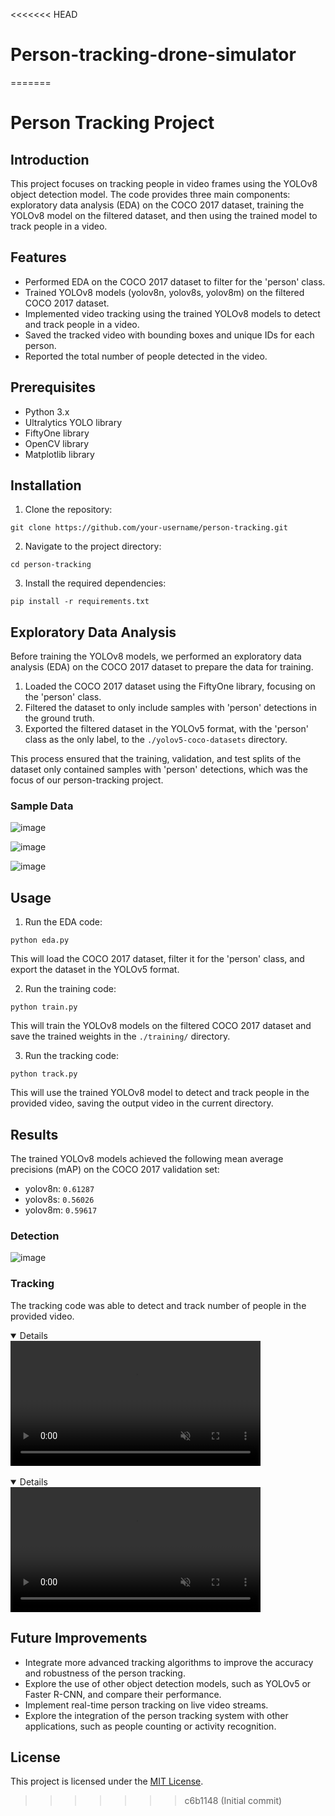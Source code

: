 <<<<<<< HEAD
# Person-tracking-drone-simulator
=======
# Person Tracking Project

## Introduction
This project focuses on tracking people in video frames using the YOLOv8 object detection model. The code provides three main components: exploratory data analysis (EDA) on the COCO 2017 dataset, training the YOLOv8 model on the filtered dataset, and then using the trained model to track people in a video.

## Features
- Performed EDA on the COCO 2017 dataset to filter for the 'person' class.
- Trained YOLOv8 models (yolov8n, yolov8s, yolov8m) on the filtered COCO 2017 dataset.
- Implemented video tracking using the trained YOLOv8 models to detect and track people in a video.
- Saved the tracked video with bounding boxes and unique IDs for each person.
- Reported the total number of people detected in the video.

## Prerequisites
- Python 3.x
- Ultralytics YOLO library
- FiftyOne library
- OpenCV library
- Matplotlib library

## Installation
1. Clone the repository:
```
git clone https://github.com/your-username/person-tracking.git
```
2. Navigate to the project directory:
```
cd person-tracking
```
3. Install the required dependencies:
```
pip install -r requirements.txt
```

## Exploratory Data Analysis
Before training the YOLOv8 models, we performed an exploratory data analysis (EDA) on the COCO 2017 dataset to prepare the data for training.

1. Loaded the COCO 2017 dataset using the FiftyOne library, focusing on the 'person' class.
2. Filtered the dataset to only include samples with 'person' detections in the ground truth.
3. Exported the filtered dataset in the YOLOv5 format, with the 'person' class as the only label, to the `./yolov5-coco-datasets` directory.

This process ensured that the training, validation, and test splits of the dataset only contained samples with 'person' detections, which was the focus of our person-tracking project.

### Sample Data

![image](https://github.com/insomnius/person-detection/assets/20650401/366d8415-0cf0-4e2c-bfbb-05c611e4ec5a)

![image](https://github.com/insomnius/person-detection/assets/20650401/fa1a7b04-3cb1-40c1-86eb-2d0c1e3fc27d)

![image](https://github.com/insomnius/person-detection/assets/20650401/d62f425f-ec3d-424d-ae32-09b1d254cddc)

## Usage
1. Run the EDA code:
```
python eda.py
```
This will load the COCO 2017 dataset, filter it for the 'person' class, and export the dataset in the YOLOv5 format.

2. Run the training code:
```
python train.py
```
This will train the YOLOv8 models on the filtered COCO 2017 dataset and save the trained weights in the `./training/` directory.

3. Run the tracking code:
```
python track.py
```
This will use the trained YOLOv8 model to detect and track people in the provided video, saving the output video in the current directory.

## Results

The trained YOLOv8 models achieved the following mean average precisions (mAP) on the COCO 2017 validation set:
- yolov8n: `0.61287`
- yolov8s: `0.56026`
- yolov8m: `0.59617`

### Detection

![image](https://github.com/insomnius/person-detection/assets/20650401/42914af4-b2c8-4de9-867d-fbf7b8b438d5)

### Tracking

The tracking code was able to detect and track number of people in the provided video.

<details open="" class="details-reset border rounded-2">
  <video src="https://github.com/insomnius/person-detection/assets/20650401/00f50d3a-13a8-4fdb-a4e1-f6cd5194224f" controls="controls" muted="muted" class="d-block rounded-bottom-2 border-top width-fit" style="max-height:640px; min-height: 200px">
  </video>
</details>

<br>

<details open="" class="details-reset border rounded-2">
  <video src="https://github.com/insomnius/person-detection/assets/20650401/7f7ad14d-3566-4503-949a-784cf1b7ef49" controls="controls" muted="muted" class="d-block rounded-bottom-2 border-top width-fit" style="max-height:640px; min-height: 200px">
  </video>
</details>

## Future Improvements
- Integrate more advanced tracking algorithms to improve the accuracy and robustness of the person tracking.
- Explore the use of other object detection models, such as YOLOv5 or Faster R-CNN, and compare their performance.
- Implement real-time person tracking on live video streams.
- Explore the integration of the person tracking system with other applications, such as people counting or activity recognition.

## License
This project is licensed under the [MIT License](LICENSE).
>>>>>>> c6b1148 (Initial commit)
